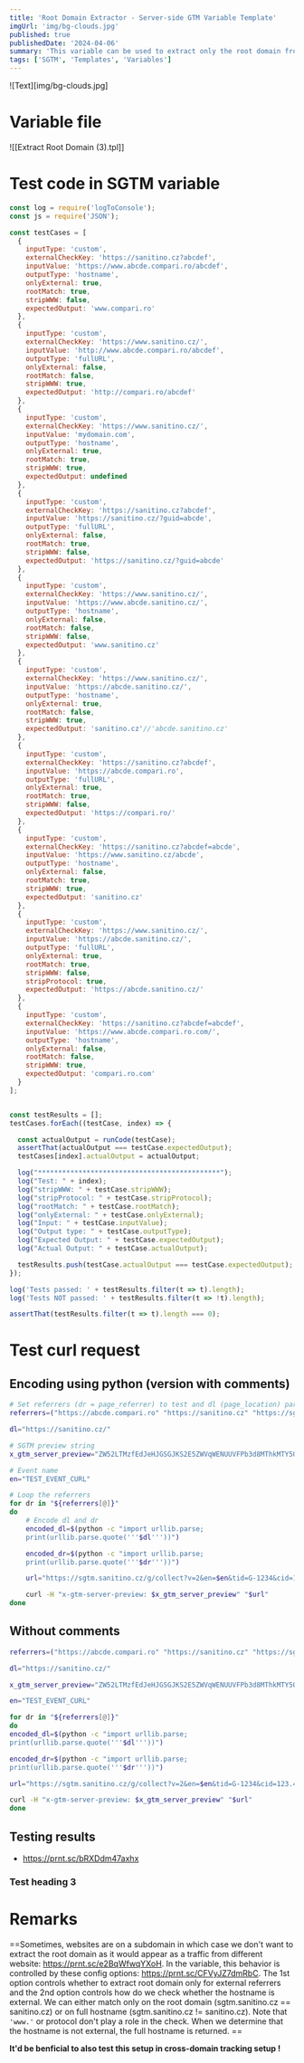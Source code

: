 ```yaml
---
title: 'Root Domain Extractor - Server-side GTM Variable Template'
imgUrl: 'img/bg-clouds.jpg'
published: true
publishedDate: '2024-04-06'
summary: 'This variable can be used to extract only the root domain from URL so that you could unify traffic sources (e.g. from facebook or instagram).'
tags: ['SGTM', 'Templates', 'Variables']
---
```


![Text][img/bg-clouds.jpg]

# Variable file

![[Extract Root Domain (3).tpl]]

# Test code in SGTM variable

```js
const log = require('logToConsole');
const js = require('JSON');

const testCases = [
  {
    inputType: 'custom',
    externalCheckKey: 'https://sanitino.cz?abcdef',
    inputValue: 'https://www.abcde.compari.ro/abcdef',
    outputType: 'hostname',
    onlyExternal: true,
    rootMatch: true,
    stripWWW: false,
    expectedOutput: 'www.compari.ro'
  },
  {
    inputType: 'custom',
    externalCheckKey: 'https://www.sanitino.cz/',
    inputValue: 'http://www.abcde.compari.ro/abcdef',
    outputType: 'fullURL',
    onlyExternal: false,
    rootMatch: false,
    stripWWW: true,
    expectedOutput: 'http://compari.ro/abcdef'
  },
  {
    inputType: 'custom',
    externalCheckKey: 'https://www.sanitino.cz/',
    inputValue: 'mydomain.com',
    outputType: 'hostname',
    onlyExternal: true,
    rootMatch: true,
    stripWWW: true,
    expectedOutput: undefined
  },
  {
    inputType: 'custom',
    externalCheckKey: 'https://sanitino.cz?abcdef',
    inputValue: 'https://sanitino.cz/?guid=abcde',
    outputType: 'fullURL',
    onlyExternal: false,
    rootMatch: true,
    stripWWW: false,
    expectedOutput: 'https://sanitino.cz/?guid=abcde'
  },
  {
    inputType: 'custom',
    externalCheckKey: 'https://www.sanitino.cz/',
    inputValue: 'https://www.abcde.sanitino.cz/',
    outputType: 'hostname',
    onlyExternal: false,
    rootMatch: false,
    stripWWW: false,
    expectedOutput: 'www.sanitino.cz'
  },
  {
    inputType: 'custom',
    externalCheckKey: 'https://www.sanitino.cz/',
    inputValue: 'https://abcde.sanitino.cz/',
    outputType: 'hostname',
    onlyExternal: true,
    rootMatch: false,
    stripWWW: true,
    expectedOutput: 'sanitino.cz'//'abcde.sanitino.cz'
  },
  {
    inputType: 'custom',
    externalCheckKey: 'https://sanitino.cz?abcdef',
    inputValue: 'https://abcde.compari.ro',
    outputType: 'fullURL',
    onlyExternal: true,
    rootMatch: true,
    stripWWW: false,
    expectedOutput: 'https://compari.ro/'
  },
  {
    inputType: 'custom',
    externalCheckKey: 'https://sanitino.cz?abcdef=abcde',
    inputValue: 'https://www.sanitino.cz/abcde',
    outputType: 'hostname',
    onlyExternal: false,
    rootMatch: true,
    stripWWW: true,
    expectedOutput: 'sanitino.cz'
  },
  {
    inputType: 'custom',
    externalCheckKey: 'https://www.sanitino.cz/',
    inputValue: 'https://abcde.sanitino.cz/',
    outputType: 'fullURL',
    onlyExternal: true,
    rootMatch: true,
    stripWWW: false,
    stripProtocol: true,
    expectedOutput: 'https://abcde.sanitino.cz/'
  },
  {
    inputType: 'custom',
    externalCheckKey: 'https://sanitino.cz?abcdef=abcdef',
    inputValue: 'https://www.abcde.compari.ro.com/',
    outputType: 'hostname',
    onlyExternal: false,
    rootMatch: false,
    stripWWW: true,
    expectedOutput: 'compari.ro.com'
  }
];


const testResults = [];
testCases.forEach((testCase, index) => {

  const actualOutput = runCode(testCase);
  assertThat(actualOutput === testCase.expectedOutput);
  testCases[index].actualOutput = actualOutput;

  log("*********************************************");
  log("Test: " + index);
  log("stripWWW: " + testCase.stripWWW);
  log("stripProtocol: " + testCase.stripProtocol);
  log("rootMatch: " + testCase.rootMatch);
  log("onlyExternal: " + testCase.onlyExternal);
  log("Input: " + testCase.inputValue);
  log("Output type: " + testCase.outputType);
  log("Expected Output: " + testCase.expectedOutput);
  log("Actual Output: " + testCase.actualOutput);

  testResults.push(testCase.actualOutput === testCase.expectedOutput);
});

log('Tests passed: ' + testResults.filter(t => t).length);
log('Tests NOT passed: ' + testResults.filter(t => !t).length);

assertThat(testResults.filter(t => t).length === 0);
```

# Test curl request
## Encoding using python (version with comments)

```bash
# Set referrers (dr = page_referrer) to test and dl (page_location) params
referrers=("https://abcde.compari.ro" "https://sanitino.cz" "https://sgtm.sanitino.io.cz" "https://sgtm.sanitino.cz" "https://www.i.facebook.com" "https://lm.facebook.com/abcdefghijklmnop")

dl="https://sanitino.cz/"

# SGTM preview string
x_gtm_server_preview="ZW52LTMzfEdJeHJGSGJKS2E5ZWVqWENUUVFPb3d8MThkMTY5OGFkNDRhMjlmNGUyYmMw"

# Event name
en="TEST_EVENT_CURL"

# Loop the referrers
for dr in "${referrers[@]}"
do
	# Encode dl and dr
	encoded_dl=$(python -c "import urllib.parse;
	print(urllib.parse.quote('''$dl'''))")

	encoded_dr=$(python -c "import urllib.parse;
	print(urllib.parse.quote('''$dr'''))")

	url="https://sgtm.sanitino.cz/g/collect?v=2&en=$en&tid=G-1234&cid=123.456&dl=$encoded_dl&dr=$encoded_dr"

	curl -H "x-gtm-server-preview: $x_gtm_server_preview" "$url"
done
```

## Without comments

```bash
referrers=("https://abcde.compari.ro" "https://sanitino.cz" "https://sgtm.sanitino.io.cz" "https://sgtm.sanitino.cz" "https://www.i.facebook.com" "https://lm.facebook.com/abcdefghijklmnop")

dl="https://sanitino.cz/"

x_gtm_server_preview="ZW52LTMzfEdJeHJGSGJKS2E5ZWVqWENUUVFPb3d8MThkMTY5OGFkNDRhMjlmNGUyYmMw"

en="TEST_EVENT_CURL"

for dr in "${referrers[@]}"
do
encoded_dl=$(python -c "import urllib.parse;
print(urllib.parse.quote('''$dl'''))")

encoded_dr=$(python -c "import urllib.parse;
print(urllib.parse.quote('''$dr'''))")

url="https://sgtm.sanitino.cz/g/collect?v=2&en=$en&tid=G-1234&cid=123.456&dl=$encoded_dl&dr=$encoded_dr"

curl -H "x-gtm-server-preview: $x_gtm_server_preview" "$url"
done
```

## Testing results

-   https://prnt.sc/bRXDdm47axhx

### Test heading 3

# Remarks

==Sometimes, websites are on a subdomain in which case we don't want to extract the root domain as it would appear as a traffic from different website: https://prnt.sc/e2BqWfwqYXoH. In the variable, this behavior is controlled by these config options: https://prnt.sc/CFVyJZ7dmRbC. The 1st option controls whether to extract root domain only for external referrers and the 2nd option controls how do we check whether the hostname is external. We can either match only on the root domain (sgtm.sanitino.cz == sanitino.cz) or on full hostname (sgtm.sanitino.cz != sanitino.cz). Note that `'www.'` or protocol don't play a role in the check. When we determine that the hostname is not external, the full hostname is returned. ==

**It'd be benficial to also test this setup in cross-domain tracking setup !**

